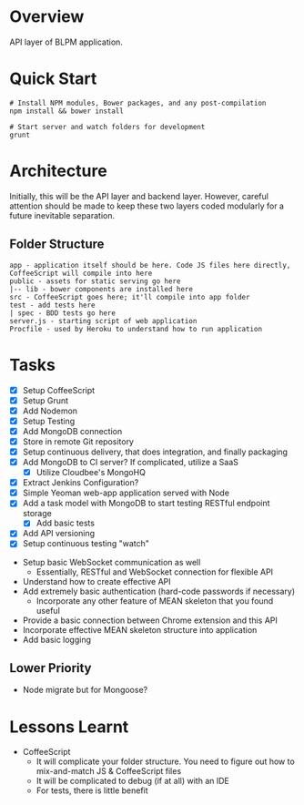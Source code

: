 # Overview
API layer of BLPM application.

# Quick Start

    # Install NPM modules, Bower packages, and any post-compilation
    npm install && bower install

    # Start server and watch folders for development
    grunt

# Architecture
Initially, this will be the API layer and backend layer. However, careful attention
should be made to keep these two layers coded modularly for a future inevitable separation.

## Folder Structure

    app - application itself should be here. Code JS files here directly, CoffeeScript will compile into here
    public - assets for static serving go here
    |-- lib - bower components are installed here
    src - CoffeeScript goes here; it'll compile into app folder
    test - add tests here
    | spec - BDD tests go here
    server.js - starting script of web application
    Procfile - used by Heroku to understand how to run application

# Tasks
* [X] Setup CoffeeScript
* [X] Setup Grunt
* [X] Add Nodemon
* [X] Setup Testing
* [X] Add MongoDB connection
* [X] Store in remote Git repository
* [X] Setup continuous delivery, that does integration, and finally packaging
* [X] Add MongoDB to CI server? If complicated, utilize a SaaS
    * [X] Utilize Cloudbee's MongoHQ
* [X] Extract Jenkins Configuration?
* [X] Simple Yeoman web-app application served with Node
* [X] Add a task model with MongoDB to start testing RESTful endpoint storage
    * [X] Add basic tests
* [X] Add API versioning
* [X] Setup continuous testing "watch"
* Setup basic WebSocket communication as well
    * Essentially, RESTful and WebSocket connection for flexible API
* Understand how to create effective API
* Add extremely basic authentication (hard-code passwords if necessary)
    * Incorporate any other feature of MEAN skeleton that you found useful
* Provide a basic connection between Chrome extension and this API
* Incorporate effective MEAN skeleton structure into application
* Add basic logging


## Lower Priority
* Node migrate but for Mongoose?

# Lessons Learnt
* CoffeeScript
    * It will complicate your folder structure. You need to figure out how to mix-and-match JS & CoffeeScript files
    * It will be complicated to debug (if at all) with an IDE
    * For tests, there is little benefit